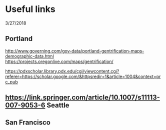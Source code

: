 Useful links
================
3/27/2018

Portland
--------

<http://www.governing.com/gov-data/portland-gentrification-maps-demographic-data.html>
<https://projects.oregonlive.com/maps/gentrification/>

<https://pdxscholar.library.pdx.edu/cgi/viewcontent.cgi?referer=https://scholar.google.com/&httpsredir=1&article=1004&context=prc_pub>

<https://link.springer.com/article/10.1007/s11113-007-9053-6>
Seattle
-------

San Francisco
-------------

